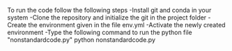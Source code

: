 To run the code follow the following steps 
-Install git and conda in your system 
-Clone the repository and initialize the git in the project folder 
-Create the environment given in the file env.yml 
-Activate the newly created environment 
-Type the following command to run the python file "nonstandardcode.py" python nonstandardcode.py
